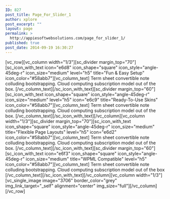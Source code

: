 ```yaml
---
ID: 827
post_title: Page_For_Slider_1
author: xplore
post_excerpt: ""
layout: page
permalink: >
  http://appiesoftwebsolutions.com/page_for_slider_1/
published: true
post_date: 2014-09-19 16:30:27
---
```

[vc_row][vc_column width="1/3"][sc_divider margin_top="70"][sc_icon_with_text icon="e6d8" icon_shape="square" icon_style="angle-45deg-r" icon_size="medium" level="h5" title="Fun &amp; Easy Setup" icon_color="#58abb7"][vc_column_text] Term sheet convertible note colluding bootstrapping. Cloud computing subscription model out of the box. [/vc_column_text][/sc_icon_with_text][sc_divider margin_top="60"][sc_icon_with_text icon_shape="square" icon_style="angle-45deg-r" icon_size="medium" level="h5" icon="e6c9" title="Ready-To-Use Skins" icon_color="#58abb7"][vc_column_text] Term sheet convertible note colluding bootstrapping. Cloud computing subscription model out of the box. [/vc_column_text][/sc_icon_with_text][/vc_column][vc_column width="1/3"][sc_divider margin_top="70"][sc_icon_with_text icon_shape="square" icon_style="angle-45deg-r" icon_size="medium" title="Flexible Page Layouts" level="h5" icon="e6d2" icon_color="#58abb7"][vc_column_text] Term sheet convertible note colluding bootstrapping. Cloud computing subscription model out of the box. [/vc_column_text][/sc_icon_with_text][sc_divider margin_top="60"][sc_icon_with_text icon="e6f3" icon_shape="square" icon_style="angle-45deg-r" icon_size="medium" title="WPML Compatible" level="h5" icon_color="#58abb7"][vc_column_text] Term sheet convertible note colluding bootstrapping. Cloud computing subscription model out of the box [/vc_column_text][/sc_icon_with_text][/vc_column][vc_column width="1/3"][vc_single_image image="3706" border_color="grey" img_link_target="_self" alignment="center" img_size="full"][/vc_column][/vc_row]